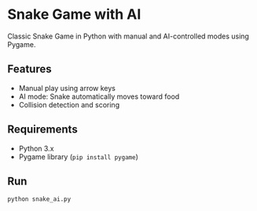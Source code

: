 # Snake Game with AI

Classic Snake Game in Python with manual and AI-controlled modes using Pygame.

## Features
- Manual play using arrow keys
- AI mode: Snake automatically moves toward food
- Collision detection and scoring

## Requirements
- Python 3.x
- Pygame library (`pip install pygame`)

## Run
```bash
python snake_ai.py
